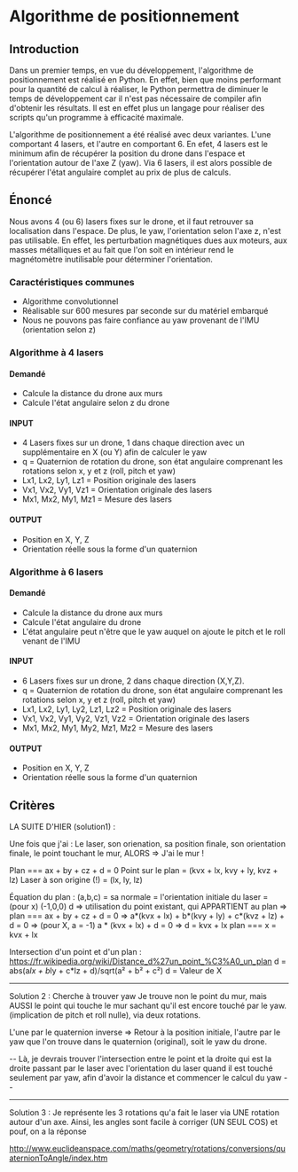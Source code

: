 Algorithme de positionnement
====================

Introduction 
-------------

Dans un premier temps, en vue du développement, l'algorithme de positionnement est réalisé en Python. En effet, bien que moins performant pour la quantité de calcul à réaliser, le Python permettra de diminuer le temps de développement car il n'est pas nécessaire de compiler afin d'obtenir les résultats. Il est en effet plus un langage pour réaliser des scripts qu'un programme à efficacité maximale.

L'algorithme de positionnement a été réalisé avec deux variantes. L'une comportant 4 lasers, et l'autre en comportant 6. En efet, 4 lasers est le minimum afin de récupérer la position du drone dans l'espace et l'orientation autour de l'axe Z (yaw). Via 6 lasers, il est alors possible de récupérer l'état angulaire complet au prix de plus de calculs.

Énoncé
----------

Nous avons 4 (ou 6) lasers fixes sur le drone, et il faut retrouver sa localisation dans l'espace. De plus, le yaw, l'orientation selon l'axe z, n'est pas utilisable. En effet, les perturbation magnétiques dues aux moteurs, aux masses métalliques et au fait que l'on soit en intérieur rend le magnétomètre inutilisable pour déterminer l'orientation.

### Caractéristiques communes

* Algorithme convolutionnel
* Réalisable sur 600 mesures par seconde sur du matériel embarqué
* Nous ne pouvons pas faire confiance au yaw provenant de l'IMU (orientation selon z)

### Algorithme à 4 lasers

#### Demandé
* Calcule la distance du drone aux murs 
* Calcule l'état angulaire selon z du drone 

#### INPUT
* 4 Lasers fixes sur un drone, 1 dans chaque direction avec un supplémentaire en X (ou Y) afin de calculer le yaw
* q = Quaternion de rotation du drone, son état angulaire comprenant les rotations selon x, y et z (roll, pitch et yaw)
* Lx1, Lx2, Ly1, Lz1 = Position originale des lasers
* Vx1, Vx2, Vy1, Vz1 = Orientation originale des lasers 
* Mx1, Mx2, My1, Mz1 = Mesure des lasers

#### OUTPUT 
* Position en X, Y, Z
* Orientation réelle sous la forme d'un quaternion

### Algorithme à 6 lasers

#### Demandé
* Calcule la distance du drone aux murs 
* Calcule l'état angulaire du drone 
* L'état angulaire peut n'être que le yaw auquel on ajoute le pitch et le roll venant de l'IMU

#### INPUT
* 6 Lasers fixes sur un drone, 2 dans chaque direction (X,Y,Z).
* q = Quaternion de rotation du drone, son état angulaire comprenant les rotations selon x, y et z (roll, pitch et yaw)
* Lx1, Lx2, Ly1, Ly2, Lz1, Lz2 = Position originale des lasers
* Vx1, Vx2, Vy1, Vy2, Vz1, Vz2 = Orientation originale des lasers 
* Mx1, Mx2, My1, My2, Mz1, Mz2 = Mesure des lasers

#### OUTPUT 
* Position en X, Y, Z
* Orientation réelle sous la forme d'un quaternion


Critères
----------








LA SUITE D'HIER  (solution1) : 

Une fois que j'ai  : Le laser, son orienation, sa position finale, son orientation finale, le point touchant le mur, ALORS  => J'ai le mur ! 

Plan === ax + by + cz + d = 0
Point sur le plan = (kvx + lx, kvy + ly, kvz + lz) 
Laser à son origine (!)  =  (lx, ly, lz)
 
Équation du plan : 
(a,b,c) = sa normale = l'orientation initiale du laser = (pour x) (-1,0,0) 
d => utilisation du point existant, qui APPARTIENT au plan => 
plan === ax + by + cz + d = 0 => a*(kvx + lx) + b*(kvy + ly) + c*(kvz + lz) + d = 0 => (pour X, a = -1) a * (kvx + lx) + d = 0 => d = kvx + lx 
plan === x = kvx + lx

Intersection d'un point et d'un plan :
https://fr.wikipedia.org/wiki/Distance_d%27un_point_%C3%A0_un_plan
d = abs(a*lx + b*ly + c*lz + d)/sqrt(a² + b² + c²)
d = Valeur de X


--------------------------------------------

Solution 2 : Cherche à trouver yaw 
Je trouve non le point du mur, mais AUSSI le point qui touche le mur sachant qu'il est encore touché par le yaw. (implication de pitch et roll nulle), via deux rotations.

L'une par le quaternion inverse => Retour à la position initiale, l'autre par le yaw que l'on trouve dans le quaternion (original), soit le yaw du drone. 

-- Là, je devrais trouver l'intersection entre le point et la droite qui est la droite passant par le laser avec l'orientation du laser quand il est touché seulement par yaw, afin d'avoir la distance et commencer le calcul du yaw --

--------------------------------------------

Solution 3 : Je représente les 3 rotations qu'a fait le laser via UNE rotation autour d'un axe. Ainsi, les angles sont facile à corriger (UN SEUL COS) et pouf, on a la réponse 

http://www.euclideanspace.com/maths/geometry/rotations/conversions/quaternionToAngle/index.htm 
